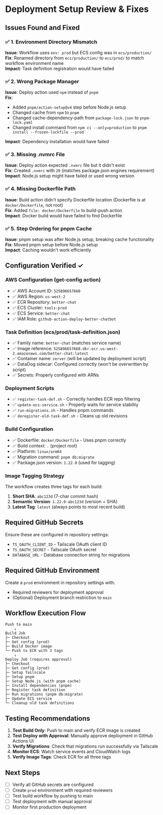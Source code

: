 # Deployment Setup Review & Fixes

## Issues Found and Fixed

### ✅ 1. Environment Directory Mismatch

**Issue**: Workflow uses `env: prod` but ECS config was in `ecs/production/`  
**Fix**: Renamed directory from `ecs/production/` to `ecs/prod/` to match workflow environment name  
**Impact**: Task definition registration would have failed

### ✅ 2. Wrong Package Manager

**Issue**: Deploy action used `npm` instead of `pnpm`  
**Fix**:

- Added `pnpm/action-setup@v4` step before Node.js setup
- Changed cache from `npm` to `pnpm`
- Changed cache-dependency-path from `package-lock.json` to `pnpm-lock.yaml`
- Changed install command from `npm ci --only=production` to `pnpm install --frozen-lockfile --prod`

**Impact**: Dependency installation would have failed

### ✅ 3. Missing .nvmrc File

**Issue**: Deploy action expected `.nvmrc` file but it didn't exist  
**Fix**: Created `.nvmrc` with `20` (matches package.json engines requirement)  
**Impact**: Node.js setup might have failed or used wrong version

### ✅ 4. Missing Dockerfile Path

**Issue**: Build action didn't specify Dockerfile location (Dockerfile is at `docker/Dockerfile`, not root)  
**Fix**: Added `file: docker/Dockerfile` to build-push action  
**Impact**: Docker build would have failed to find Dockerfile

### ✅ 5. Step Ordering for pnpm Cache

**Issue**: pnpm setup was after Node.js setup, breaking cache functionality  
**Fix**: Moved pnpm setup before Node.js setup  
**Impact**: Caching wouldn't work efficiently

## Configuration Verified ✓

### AWS Configuration (get-config action)

- ✅ AWS Account ID: `525896657660`
- ✅ AWS Region: `us-west-2`
- ✅ ECR Repository: `better-chat`
- ✅ ECS Cluster: `tools-prod`
- ✅ ECS Service: `better-chat`
- ✅ IAM Role: `github-action-deploy-better-chatbot`

### Task Definition (ecs/prod/task-definition.json)

- ✅ Family name: `better-chat` (matches service name)
- ✅ Image reference: `525896657660.dkr.ecr.us-west-2.amazonaws.com/better-chat:latest`
- ✅ Container name: `server` (will be updated by deployment script)
- ✅ DataDog sidecar: Configured correctly (won't be overwritten by script)
- ✅ Secrets: Properly configured with ARNs

### Deployment Scripts

- ✅ `register-task-def.sh` - Correctly handles ECR repo filtering
- ✅ `update-ecs-service.sh` - Properly waits for service stability
- ✅ `run-migrations.sh` - Handles pnpm commands
- ✅ `deregister-old-task-def.sh` - Cleans up old revisions

### Build Configuration

- ✅ Dockerfile: `docker/Dockerfile` - Uses pnpm correctly
- ✅ Build context: `.` (project root)
- ✅ Platform: `linux/arm64`
- ✅ Migration command: `pnpm db:migrate`
- ✅ Package.json version: `1.22.0` (used for tagging)

### Image Tagging Strategy

The workflow creates three tags for each build:

1. **Short SHA**: `abc123d` (7-char commit hash)
2. **Semantic Version**: `1.22.0-abc123d` (version + SHA)
3. **Latest Tag**: `latest` (always points to most recent build)

## Required GitHub Secrets

Ensure these are configured in repository settings:

- `TS_OAUTH_CLIENT_ID` - Tailscale OAuth client ID
- `TS_OAUTH_SECRET` - Tailscale OAuth secret
- `DATABASE_URL` - Database connection string for migrations

## Required GitHub Environment

Create a `prod` environment in repository settings with:

- Required reviewers for deployment approval
- (Optional) Deployment branch restriction to `main`

## Workflow Execution Flow

```
Push to main
    ↓
Build Job
├─ Checkout
├─ Get config (prod)
├─ Build Docker image
└─ Push to ECR with 3 tags
    ↓
Deploy Job (requires approval)
├─ Checkout
├─ Get config (prod)
├─ Setup Tailscale
├─ Setup pnpm
├─ Setup Node.js (with pnpm cache)
├─ Install dependencies (pnpm)
├─ Register task definition
├─ Run migrations (pnpm db:migrate)
├─ Update ECS service
└─ Cleanup old task definitions
```

## Testing Recommendations

1. **Test Build Only**: Push to main and verify ECR image is created
2. **Test Deploy with Approval**: Manually approve deployment in GitHub Actions UI
3. **Verify Migrations**: Check that migrations run successfully via Tailscale
4. **Monitor ECS**: Watch service events and CloudWatch logs
5. **Verify Image Tags**: Check ECR for all three tags

## Next Steps

- [ ] Verify all GitHub secrets are configured
- [ ] Create `prod` environment with required reviewers
- [ ] Test build workflow by pushing to main
- [ ] Test deployment with manual approval
- [ ] Monitor first production deployment
